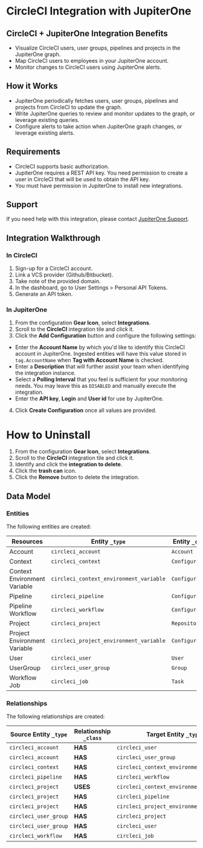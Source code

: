 # CircleCI Integration with JupiterOne

## CircleCI + JupiterOne Integration Benefits

- Visualize CircleCI users, user groups, pipelines and projects in the
  JupiterOne graph.
- Map CircleCI users to employees in your JupiterOne account.
- Monitor changes to CircleCI users using JupiterOne alerts.

## How it Works

- JupiterOne periodically fetches users, user groups, pipelines and projects
  from CircleCI to update the graph.
- Write JupiterOne queries to review and monitor updates to the graph, or
  leverage existing queries.
- Configure alerts to take action when JupiterOne graph changes, or leverage
  existing alerts.

## Requirements

- CircleCI supports basic authorization.
- JupiterOne requires a REST API key. You need permission to create a user in
  CircleCI that will be used to obtain the API key.
- You must have permission in JupiterOne to install new integrations.

## Support

If you need help with this integration, please contact
[JupiterOne Support](https://support.jupiterone.io).

## Integration Walkthrough

### In CircleCI

1. Sign-up for a CircleCI account.
2. Link a VCS provider (Github/Bitbucket).
3. Take note of the provided domain.
4. In the dashboard, go to User Settings > Personal API Tokens.
5. Generate an API token.

### In JupiterOne

1. From the configuration **Gear Icon**, select **Integrations**.
2. Scroll to the **CircleCI** integration tile and click it.
3. Click the **Add Configuration** button and configure the following settings:

- Enter the **Account Name** by which you'd like to identify this CircleCI
  account in JupiterOne. Ingested entities will have this value stored in
  `tag.AccountName` when **Tag with Account Name** is checked.
- Enter a **Description** that will further assist your team when identifying
  the integration instance.
- Select a **Polling Interval** that you feel is sufficient for your monitoring
  needs. You may leave this as `DISABLED` and manually execute the integration.
- Enter the **API key**, **Login** and **User id** for use by JupiterOne.

4. Click **Create Configuration** once all values are provided.

# How to Uninstall

1. From the configuration **Gear Icon**, select **Integrations**.
2. Scroll to the **CircleCI** integration tile and click it.
3. Identify and click the **integration to delete**.
4. Click the **trash can** icon.
5. Click the **Remove** button to delete the integration.

<!-- {J1_DOCUMENTATION_MARKER_START} -->
<!--
********************************************************************************
NOTE: ALL OF THE FOLLOWING DOCUMENTATION IS GENERATED USING THE
"j1-integration document" COMMAND. DO NOT EDIT BY HAND! PLEASE SEE THE DEVELOPER
DOCUMENTATION FOR USAGE INFORMATION:

https://github.com/JupiterOne/sdk/blob/main/docs/integrations/development.md
********************************************************************************
-->

## Data Model

### Entities

The following entities are created:

| Resources                    | Entity `_type`                          | Entity `_class` |
| ---------------------------- | --------------------------------------- | --------------- |
| Account                      | `circleci_account`                      | `Account`       |
| Context                      | `circleci_context`                      | `Configuration` |
| Context Environment Variable | `circleci_context_environment_variable` | `Configuration` |
| Pipeline                     | `circleci_pipeline`                     | `Configuration` |
| Pipeline Workflow            | `circleci_workflow`                     | `Configuration` |
| Project                      | `circleci_project`                      | `Repository`    |
| Project Environment Variable | `circleci_project_environment_variable` | `Configuration` |
| User                         | `circleci_user`                         | `User`          |
| UserGroup                    | `circleci_user_group`                   | `Group`         |
| Workflow Job                 | `circleci_job`                          | `Task`          |

### Relationships

The following relationships are created:

| Source Entity `_type` | Relationship `_class` | Target Entity `_type`                   |
| --------------------- | --------------------- | --------------------------------------- |
| `circleci_account`    | **HAS**               | `circleci_user`                         |
| `circleci_account`    | **HAS**               | `circleci_user_group`                   |
| `circleci_context`    | **HAS**               | `circleci_context_environment_variable` |
| `circleci_pipeline`   | **HAS**               | `circleci_workflow`                     |
| `circleci_project`    | **USES**              | `circleci_context_environment_variable` |
| `circleci_project`    | **HAS**               | `circleci_pipeline`                     |
| `circleci_project`    | **HAS**               | `circleci_project_environment_variable` |
| `circleci_user_group` | **HAS**               | `circleci_project`                      |
| `circleci_user_group` | **HAS**               | `circleci_user`                         |
| `circleci_workflow`   | **HAS**               | `circleci_job`                          |

<!--
********************************************************************************
END OF GENERATED DOCUMENTATION AFTER BELOW MARKER
********************************************************************************
-->
<!-- {J1_DOCUMENTATION_MARKER_END} -->
